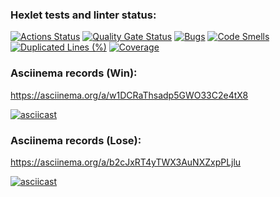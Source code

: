 ### Hexlet tests and linter status:
[![Actions Status](https://github.com/KulikovGM/java-project-61/actions/workflows/hexlet-check.yml/badge.svg)](https://github.com/KulikovGM/java-project-61/actions)
[![Quality Gate Status](https://sonarcloud.io/api/project_badges/measure?project=KulikovGM_java-project-61&metric=alert_status)](https://sonarcloud.io/summary/new_code?id=KulikovGM_java-project-61)
[![Bugs](https://sonarcloud.io/api/project_badges/measure?project=KulikovGM_java-project-61&metric=bugs)](https://sonarcloud.io/summary/new_code?id=KulikovGM_java-project-61)
[![Code Smells](https://sonarcloud.io/api/project_badges/measure?project=KulikovGM_java-project-61&metric=code_smells)](https://sonarcloud.io/summary/new_code?id=KulikovGM_java-project-61)
[![Duplicated Lines (%)](https://sonarcloud.io/api/project_badges/measure?project=KulikovGM_java-project-61&metric=duplicated_lines_density)](https://sonarcloud.io/summary/new_code?id=KulikovGM_java-project-61)
[![Coverage](https://sonarcloud.io/api/project_badges/measure?project=KulikovGM_java-project-61&metric=coverage)](https://sonarcloud.io/summary/new_code?id=KulikovGM_java-project-61)

### Asciinema records (Win):
https://asciinema.org/a/w1DCRaThsadp5GWO33C2e4tX8

[![asciicast](https://asciinema.org/a/w1DCRaThsadp5GWO33C2e4tX8.svg)](https://asciinema.org/a/w1DCRaThsadp5GWO33C2e4tX8)

### Asciinema records (Lose):
https://asciinema.org/a/b2cJxRT4yTWX3AuNXZxpPLjlu

[![asciicast](https://asciinema.org/a/b2cJxRT4yTWX3AuNXZxpPLjlu.svg)](https://asciinema.org/a/b2cJxRT4yTWX3AuNXZxpPLjlu)

